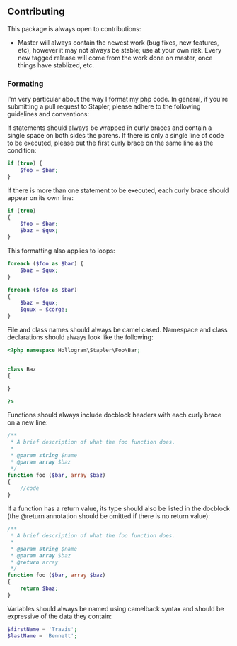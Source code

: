 ## Contributing
This package is always open to contributions:

* Master will always contain the newest work (bug fixes, new features, etc), however it may not always be stable; use at your own risk.  Every new tagged release will come from the work done on master, once things have stablized, etc.

### Formating
I'm very particular about the way I format my php code.  In general, if you're submitting a pull request to Stapler, please adhere to the following guidelines and conventions:

If statements should always be wrapped in curly braces and contain a single space on both sides the parens.  If there is only a single line of code to be executed, please put the first curly brace on the same line as the condition:

```php
if (true) {
	$foo = $bar;
}
```

If there is more than one statement to be executed, each curly brace should appear on its own line:
```php
if (true) 
{
	$foo = $bar;
	$baz = $qux;
}
```

This formatting also applies to loops:
```php
foreach ($foo as $bar) {
	$baz = $qux;
}

foreach ($foo as $bar)
{
	$baz = $qux;
	$quux = $corge;
}
```

File and class names should always be camel cased.  Namespace and class declarations should always look like the following:
```php
<?php namespace Hollogram\Stapler\Foo\Bar;


class Baz
{

}

?>
```

Functions should always include docblock headers with each curly brace on a new line:
```php
/**
 * A brief description of what the foo function does.
 *
 * @param string $name
 * @param array $baz
 */
function foo ($bar, array $baz) 
{
	//code
}
```

If a function has a return value, its type should also be listed in the docblock (the @return annotation should be omitted if there is no return value):
```php
/**
 * A brief description of what the foo function does.
 *
 * @param string $name
 * @param array $baz
 * @return array
 */
function foo ($bar, array $baz) 
{
	return $baz;
}
```

Variables should always be named using camelback syntax and should be expressive of the data they contain:

```php
$firstName = 'Travis';
$lastName = 'Bennett';
```